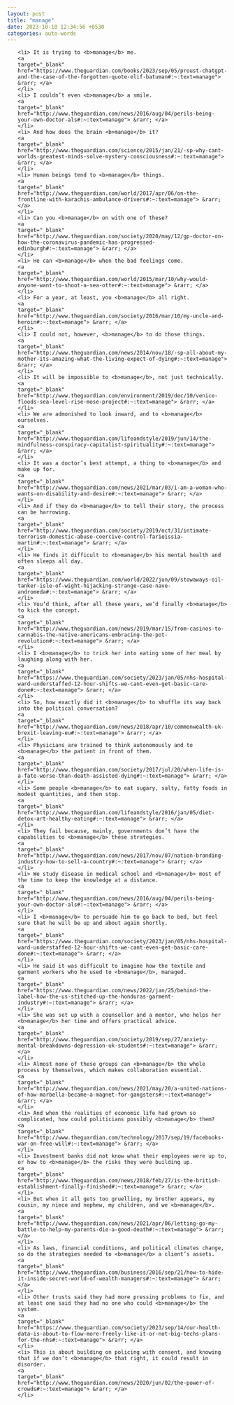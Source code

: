 ```yaml
---
layout: post
title: "manage"
date: 2023-10-10 12:34:56 +0530
categories: auto-words
---
```

<ol>

    <li> It is trying to <b>manage</b> me.
    <a 
    target="_blank" 
    href="https://www.theguardian.com/books/2023/sep/05/proust-chatgpt-and-the-case-of-the-forgotten-quote-elif-batuman#:~:text=manage"> &rarr; </a>
    </li>
    <li> I couldn’t even <b>manage</b> a smile.
    <a 
    target="_blank" 
    href="http://www.theguardian.com/news/2016/aug/04/perils-being-your-own-doctor-als#:~:text=manage"> &rarr; </a>
    </li>
    <li> And how does the brain <b>manage</b> it?
    <a 
    target="_blank" 
    href="http://www.theguardian.com/science/2015/jan/21/-sp-why-cant-worlds-greatest-minds-solve-mystery-consciousness#:~:text=manage"> &rarr; </a>
    </li>
    <li> Human beings tend to <b>manage</b> things.
    <a 
    target="_blank" 
    href="http://www.theguardian.com/world/2017/apr/06/on-the-frontline-with-karachis-ambulance-drivers#:~:text=manage"> &rarr; </a>
    </li>
    <li> Can you <b>manage</b> on with one of these?
    <a 
    target="_blank" 
    href="http://www.theguardian.com/society/2020/may/12/gp-doctor-on-how-the-coronavirus-pandemic-has-progressed-edinburgh#:~:text=manage"> &rarr; </a>
    </li>
    <li> He can <b>manage</b> when the bad feelings come.
    <a 
    target="_blank" 
    href="http://www.theguardian.com/world/2015/mar/10/why-would-anyone-want-to-shoot-a-sea-otter#:~:text=manage"> &rarr; </a>
    </li>
    <li> For a year, at least, you <b>manage</b> all right.
    <a 
    target="_blank" 
    href="http://www.theguardian.com/society/2016/mar/10/my-uncle-and-heroin#:~:text=manage"> &rarr; </a>
    </li>
    <li> I could not, however, <b>manage</b> to do those things.
    <a 
    target="_blank" 
    href="http://www.theguardian.com/news/2014/nov/18/-sp-all-about-my-mother-its-amazing-what-the-living-expect-of-dying#:~:text=manage"> &rarr; </a>
    </li>
    <li> It will be impossible to <b>manage</b>, not just technically.
    <a 
    target="_blank" 
    href="http://www.theguardian.com/environment/2019/dec/10/venice-floods-sea-level-rise-mose-project#:~:text=manage"> &rarr; </a>
    </li>
    <li> We are admonished to look inward, and to <b>manage</b> ourselves.
    <a 
    target="_blank" 
    href="http://www.theguardian.com/lifeandstyle/2019/jun/14/the-mindfulness-conspiracy-capitalist-spirituality#:~:text=manage"> &rarr; </a>
    </li>
    <li> It was a doctor’s best attempt, a thing to <b>manage</b> and make up for.
    <a 
    target="_blank" 
    href="http://www.theguardian.com/news/2021/mar/03/i-am-a-woman-who-wants-on-disability-and-desire#:~:text=manage"> &rarr; </a>
    </li>
    <li> And if they do <b>manage</b> to tell their story, the process can be harrowing.
    <a 
    target="_blank" 
    href="http://www.theguardian.com/society/2019/oct/31/intimate-terrorism-domestic-abuse-coercive-control-farieissia-martin#:~:text=manage"> &rarr; </a>
    </li>
    <li> He finds it difficult to <b>manage</b> his mental health and often sleeps all day.
    <a 
    target="_blank" 
    href="https://www.theguardian.com/world/2022/jun/09/stowaways-oil-tanker-isle-of-wight-hijacking-strange-case-nave-andromeda#:~:text=manage"> &rarr; </a>
    </li>
    <li> You’d think, after all these years, we’d finally <b>manage</b> to kick the concept.
    <a 
    target="_blank" 
    href="http://www.theguardian.com/news/2019/mar/15/from-casinos-to-cannabis-the-native-americans-embracing-the-pot-revolution#:~:text=manage"> &rarr; </a>
    </li>
    <li> I <b>manage</b> to trick her into eating some of her meal by laughing along with her.
    <a 
    target="_blank" 
    href="https://www.theguardian.com/society/2023/jan/05/nhs-hospital-ward-understaffed-12-hour-shifts-we-cant-even-get-basic-care-done#:~:text=manage"> &rarr; </a>
    </li>
    <li> So, how exactly did it <b>manage</b> to shuffle its way back into the political conversation?
    <a 
    target="_blank" 
    href="http://www.theguardian.com/news/2018/apr/10/commonwealth-uk-brexit-leaving-eu#:~:text=manage"> &rarr; </a>
    </li>
    <li> Physicians are trained to think autonomously and to <b>manage</b> the patient in front of them.
    <a 
    target="_blank" 
    href="http://www.theguardian.com/society/2017/jul/20/when-life-is-a-fate-worse-than-death-assisted-dying#:~:text=manage"> &rarr; </a>
    </li>
    <li> Some people <b>manage</b> to eat sugary, salty, fatty foods in modest quantities, and then stop.
    <a 
    target="_blank" 
    href="http://www.theguardian.com/lifeandstyle/2016/jan/05/diet-detox-art-healthy-eating#:~:text=manage"> &rarr; </a>
    </li>
    <li> They fail because, mainly, governments don’t have the capabilities to <b>manage</b> these strategies.
    <a 
    target="_blank" 
    href="http://www.theguardian.com/news/2017/nov/07/nation-branding-industry-how-to-sell-a-country#:~:text=manage"> &rarr; </a>
    </li>
    <li> We study disease in medical school and <b>manage</b> most of the time to keep the knowledge at a distance.
    <a 
    target="_blank" 
    href="http://www.theguardian.com/news/2016/aug/04/perils-being-your-own-doctor-als#:~:text=manage"> &rarr; </a>
    </li>
    <li> I <b>manage</b> to persuade him to go back to bed, but feel sure that he will be up and about again shortly.
    <a 
    target="_blank" 
    href="https://www.theguardian.com/society/2023/jan/05/nhs-hospital-ward-understaffed-12-hour-shifts-we-cant-even-get-basic-care-done#:~:text=manage"> &rarr; </a>
    </li>
    <li> He said it was difficult to imagine how the textile and garment workers who he used to <b>manage</b>, managed.
    <a 
    target="_blank" 
    href="https://www.theguardian.com/news/2022/jan/25/behind-the-label-how-the-us-stitched-up-the-honduras-garment-industry#:~:text=manage"> &rarr; </a>
    </li>
    <li> She was set up with a counsellor and a mentor, who helps her <b>manage</b> her time and offers practical advice.
    <a 
    target="_blank" 
    href="http://www.theguardian.com/society/2019/sep/27/anxiety-mental-breakdowns-depression-uk-students#:~:text=manage"> &rarr; </a>
    </li>
    <li> Almost none of these groups can <b>manage</b> the whole process by themselves, which makes collaboration essential.
    <a 
    target="_blank" 
    href="http://www.theguardian.com/news/2021/may/20/a-united-nations-of-how-marbella-became-a-magnet-for-gangsters#:~:text=manage"> &rarr; </a>
    </li>
    <li> And when the realities of economic life had grown so complicated, how could politicians possibly <b>manage</b> them?
    <a 
    target="_blank" 
    href="http://www.theguardian.com/technology/2017/sep/19/facebooks-war-on-free-will#:~:text=manage"> &rarr; </a>
    </li>
    <li> Investment banks did not know what their employees were up to, or how to <b>manage</b> the risks they were building up.
    <a 
    target="_blank" 
    href="http://www.theguardian.com/news/2018/feb/27/is-the-british-establishment-finally-finished#:~:text=manage"> &rarr; </a>
    </li>
    <li> But when it all gets too gruelling, my brother appears, my cousin, my niece and nephew, my children, and we <b>manage</b>.
    <a 
    target="_blank" 
    href="http://www.theguardian.com/news/2021/apr/06/letting-go-my-battle-to-help-my-parents-die-a-good-death#:~:text=manage"> &rarr; </a>
    </li>
    <li> As laws, financial conditions, and political climates change, so do the strategies needed to <b>manage</b> a client’s assets.
    <a 
    target="_blank" 
    href="http://www.theguardian.com/business/2016/sep/21/how-to-hide-it-inside-secret-world-of-wealth-managers#:~:text=manage"> &rarr; </a>
    </li>
    <li> Other trusts said they had more pressing problems to fix, and at least one said they had no one who could <b>manage</b> the system.
    <a 
    target="_blank" 
    href="https://www.theguardian.com/society/2023/sep/14/our-health-data-is-about-to-flow-more-freely-like-it-or-not-big-techs-plans-for-the-nhs#:~:text=manage"> &rarr; </a>
    </li>
    <li> This is about building on policing with consent, and knowing that if we don’t <b>manage</b> that right, it could result in disorder.
    <a 
    target="_blank" 
    href="http://www.theguardian.com/news/2020/jun/02/the-power-of-crowds#:~:text=manage"> &rarr; </a>
    </li>
